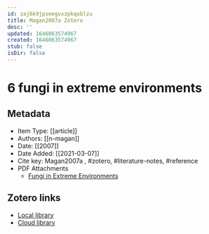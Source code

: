 ```yaml
---
id: zaj6k9jpseegvxzpkqoblzu
title: Magan2007a Zotero
desc: ''
updated: 1646063574967
created: 1646063574967
stub: false
isDir: false
---
```

# 6 fungi in extreme environments

## Metadata

* Item Type: [[article]]
* Authors: [[n-magan]]
* Date: [[2007]]
* Date Added: [[2021-03-07]]
* Cite key: Magan2007a
, #zotero, #literature-notes, #reference
* PDF Attachments
	- [Fungi in Extreme Environments](zotero://open-pdf/library/items/IN3X7266)


##  Zotero links
* [Local library](zotero://select/items/1_QTFQWD6M)
* [Cloud library](http://zotero.org/users/7593438/items/QTFQWD6M)

